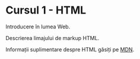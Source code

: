 # Cursul 1 - HTML

Introducere în lumea Web.

Descrierea limajului de markup HTML.

Informații suplimentare despre HTML găsiți pe [MDN](https://developer.mozilla.org/en-US/docs/Learn/HTML).

